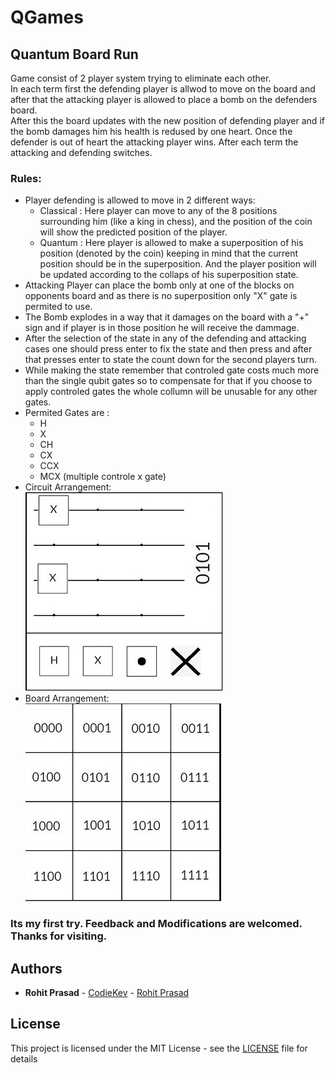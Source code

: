 # QGames

## Quantum Board Run

Game consist of 2 player system trying to eliminate each other.  
In each term first the defending player is allwod to move on the board and after that the attacking player is allowed to place a bomb on the defenders board.  
After this the board updates with the new position of defending player and if the bomb damages him his health is redused by one heart. Once the defender is out of heart the attacking player wins.
After each term the attacking and defending switches.
### Rules:
+ Player defending is allowed to move in 2 different ways:
  - Classical : Here player can move to any of the 8 positions surrounding him (like a king in chess), and the position of the coin will show the predicted position of the player.
  - Quantum : Here player is allowed to make a superposition of his position (denoted by the coin) keeping in mind that the current position should be in the superposition. And       the player position will be updated according to the collaps of his superposition state.
+ Attacking Player can place the bomb only at one of the blocks on opponents board and as there is no superposition only "X" gate is permited to use.
+ The Bomb explodes in a way that it damages on the board with a "+" sign and if player is in those position he will receive the dammage. 
+ After the selection of the state in any of the defending and attacking cases one should press enter to fix the state and then press and after that presses enter to state the count down for the second players turn.
+ While making the state remember that controled gate costs much more than the single qubit gates so to compensate for that if you choose to apply controled gates the whole collumn will be unusable for any other gates.
+ Permited Gates are :
  - H
  - X
  - CH
  - CX
  - CCX
  - MCX (multiple controle x gate)
+ Circuit Arrangement:   
  ![](Quantum_Board_Run/Resource/Circuit_resized.jpg )  
+ Board Arrangement:  
  ![](Quantum_Board_Run/Resource/Board_resized.jpg ) 
### Its my first try. Feedback and Modifications are welcomed. Thanks for visiting.
## Authors

* **Rohit Prasad** - [CodieKev](https://github.com/CodieKev) - [Rohit Prasad](https://www.linkedin.com/in/rohit-prasad-codie-5845b11a9/)


## License

This project is licensed under the MIT License - see the [LICENSE](LICENSE) file for details
